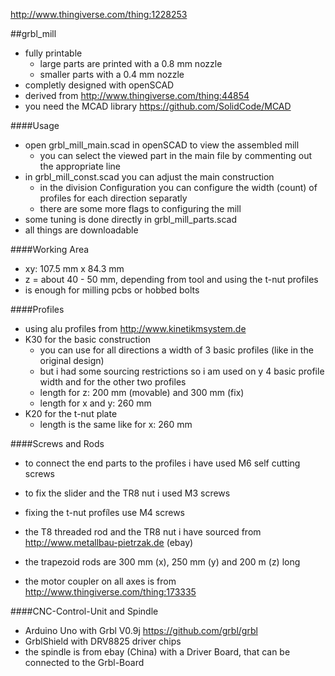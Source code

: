 http://www.thingiverse.com/thing:1228253

##grbl_mill

* fully printable 
  * large parts are printed with a 0.8 mm nozzle
  * smaller parts with a 0.4 mm nozzle
* completly designed with openSCAD
* derived from http://www.thingiverse.com/thing:44854
* you need the MCAD library https://github.com/SolidCode/MCAD

####Usage

* open grbl_mill_main.scad in openSCAD to view the assembled mill
  * you can select the viewed part in the main file by commenting out the appropriate line
* in grbl_mill_const.scad you can adjust the main construction
  * in the division Configuration you can configure the width (count) of profiles for each direction separatly
  * there are some more flags to configuring the mill
* some tuning is done directly in grbl_mill_parts.scad
* all things are downloadable

####Working Area

* xy: 107.5 mm x 84.3 mm
* z = about 40 - 50 mm, depending from tool and using the t-nut profiles
* is enough for milling pcbs or hobbed bolts

####Profiles
* using alu profiles from http://www.kinetikmsystem.de
* K30 for the basic construction
  * you can use for all directions a width of 3 basic profiles (like in the original design)
  * but i had some sourcing restrictions so i am used on y 4 basic profile width and for the other two profiles
  * length for z: 200 mm (movable) and 300 mm (fix)
  * length for x and y: 260 mm
* K20 for the t-nut plate
  * length is the same like for x: 260 mm

####Screws and Rods

* to connect the end parts to the profiles i have used M6 self cutting screws
* to fix the slider and the TR8 nut i used M3 screws
* fixing the t-nut profíles use M4 screws

* the T8 threaded rod and the TR8 nut i have sourced from http://www.metallbau-pietrzak.de (ebay)
* the trapezoid rods are 300 mm (x), 250 mm (y) and 200 m (z) long
* the motor coupler on all axes is from http://www.thingiverse.com/thing:173335

####CNC-Control-Unit and Spindle

* Arduino Uno with Grbl V0.9j https://github.com/grbl/grbl
* GrblShield with DRV8825 driver chips
* the spindle is from ebay (China) with a Driver Board, that can be connected to the Grbl-Board
